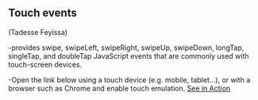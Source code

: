 Touch events
--------------
(Tadesse Feyissa)

-provides swipe, swipeLeft, swipeRight, swipeUp, swipeDown, longTap, singleTap, and doubleTap JavaScript events that are commonly used with touch-screen devices.

-Open the link below using a touch device (e.g. mobile, tablet...), or with a browser such as Chrome and enable touch emulation.
[See in Action](http://tadessetdk.github.io/touches/test/index.html)
